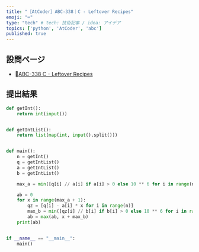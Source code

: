 ```yaml
---
title: "［AtCoder］ABC-338｜C - Leftover Recipes"
emoji: "⌨️"
type: "tech" # tech: 技術記事 / idea: アイデア
topics: ['python', 'AtCoder', 'abc']
published: true
---
```


## 設問ページ

- 🔗[ABC-338 C - Leftover Recipes](https://atcoder.jp/contests/abc338/tasks/abc338_c)

## 提出結果

```python
def getInt():
    return int(input())


def getIntList():
    return list(map(int, input().split()))


def main():
    n = getInt()
    q = getIntList()
    a = getIntList()
    b = getIntList()

    max_a = min([q[i] // a[i] if a[i] > 0 else 10 ** 6 for i in range(n)])

    ab = 0
    for x in range(max_a + 1):
        qz = [q[i] - a[i] * x for i in range(n)]
        max_b = min([qz[i] // b[i] if b[i] > 0 else 10 ** 6 for i in range(n)])
        ab = max(ab, x + max_b)
    print(ab)


if __name__ == "__main__":
    main()
```
